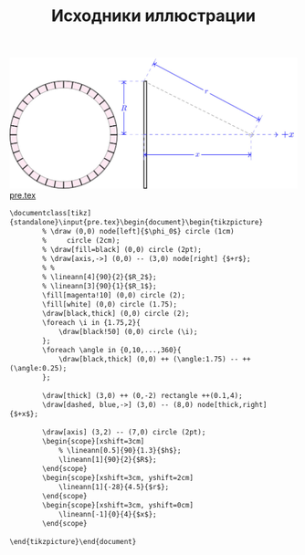 ﻿---
title: "Исходники иллюстрации"
type: "notpost"
---
<a class="imag2" href="/cook/gallery/tikzpicture_39c906cdc803579398465d9c6a364c96.tex"><img src="/cook/gallery/tikzpicture_39c906cdc803579398465d9c6a364c96.pdf.jpg" alt=""></a>
<a href="/cook/gallery/pre">pre.tex</a>
<pre><code class="language-latex">\documentclass[tikz]{standalone}\input{pre.tex}\begin{document}\begin{tikzpicture}
        % \draw (0,0) node[left]{$\phi_0$} circle (1cm)
        %     circle (2cm);
        % \draw[fill=black] (0,0) circle (2pt);
        % \draw[axis,->] (0,0) -- (3,0) node[right] {$+r$};
        % %
        % \lineann[4]{90}{2}{$R_2$};
        % \lineann[3]{90}{1}{$R_1$};
        \fill[magenta!10] (0,0) circle (2);
        \fill[white] (0,0) circle (1.75);
        \draw[black,thick] (0,0) circle (2);
        \foreach \i in {1.75,2}{
            \draw[black!50] (0,0) circle (\i);
        };
        \foreach \angle in {0,10,...,360}{
            \draw[black,thick] (0,0) ++ (\angle:1.75) -- ++ (\angle:0.25);
        };

        \draw[thick] (3,0) ++ (0,-2) rectangle ++(0.1,4);
        \draw[dashed, blue,->] (3,0) -- (8,0) node[thick,right] {$+x$};

        \draw[axis] (3,2) -- (7,0) circle (2pt);
        \begin{scope}[xshift=3cm]
            % \lineann[0.5]{90}{1.3}{$h$};
            \lineann[1]{90}{2}{$R$};
        \end{scope}
        \begin{scope}[xshift=3cm, yshift=2cm]
            \lineann[1]{-28}{4.5}{$r$};
        \end{scope}
        \begin{scope}[xshift=3cm, yshift=0cm]
            \lineann[-1]{0}{4}{$x$};
        \end{scope}
    
\end{tikzpicture}\end{document}</code></pre>